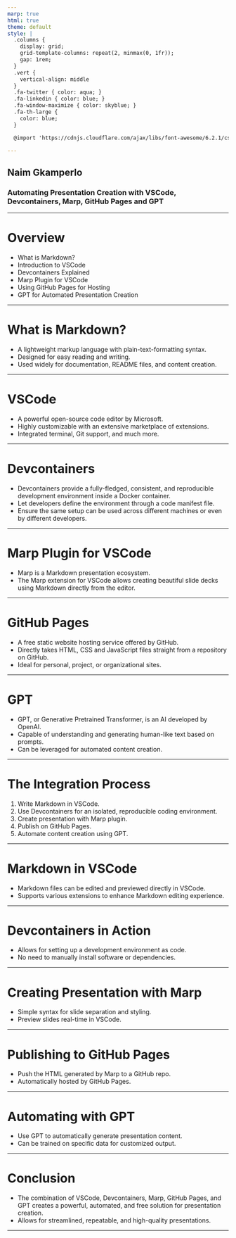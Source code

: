 ```yaml
---
marp: true
html: true
theme: default
style: |
  .columns {
    display: grid;
    grid-template-columns: repeat(2, minmax(0, 1fr));
    gap: 1rem;
  }
  .vert {
    vertical-align: middle
  }
  .fa-twitter { color: aqua; }
  .fa-linkedin { color: blue; }
  .fa-window-maximize { color: skyblue; }
  .fa-th-large {
    color: blue;
  }

  @import 'https://cdnjs.cloudflare.com/ajax/libs/font-awesome/6.2.1/css/all.min.css'

---
```


## Naim Gkamperlo
### Automating Presentation Creation with VSCode, Devcontainers, Marp, GitHub Pages and GPT

---
# Overview

- What is Markdown?
- Introduction to VSCode
- Devcontainers Explained
- Marp Plugin for VSCode
- Using GitHub Pages for Hosting
- GPT for Automated Presentation Creation

---
# What is Markdown?

- A lightweight markup language with plain-text-formatting syntax.
- Designed for easy reading and writing.
- Used widely for documentation, README files, and content creation.

---
# VSCode

- A powerful open-source code editor by Microsoft.
- Highly customizable with an extensive marketplace of extensions.
- Integrated terminal, Git support, and much more.

---
# Devcontainers

- Devcontainers provide a fully-fledged, consistent, and reproducible development environment inside a Docker container.
- Let developers define the environment through a code manifest file.
- Ensure the same setup can be used across different machines or even by different developers.

---
# Marp Plugin for VSCode

- Marp is a Markdown presentation ecosystem.
- The Marp extension for VSCode allows creating beautiful slide decks using Markdown directly from the editor.

---
# GitHub Pages

- A free static website hosting service offered by GitHub.
- Directly takes HTML, CSS and JavaScript files straight from a repository on GitHub.
- Ideal for personal, project, or organizational sites.

---
# GPT

- GPT, or Generative Pretrained Transformer, is an AI developed by OpenAI.
- Capable of understanding and generating human-like text based on prompts.
- Can be leveraged for automated content creation.

---
# The Integration Process

1. Write Markdown in VSCode.
2. Use Devcontainers for an isolated, reproducible coding environment.
3. Create presentation with Marp plugin.
4. Publish on GitHub Pages.
5. Automate content creation using GPT.

---
# Markdown in VSCode

- Markdown files can be edited and previewed directly in VSCode.
- Supports various extensions to enhance Markdown editing experience.
---
# Devcontainers in Action

- Allows for setting up a development environment as code.
- No need to manually install software or dependencies.

---
# Creating Presentation with Marp

- Simple syntax for slide separation and styling.
- Preview slides real-time in VSCode.

---
# Publishing to GitHub Pages

- Push the HTML generated by Marp to a GitHub repo.
- Automatically hosted by GitHub Pages.

---
# Automating with GPT

- Use GPT to automatically generate presentation content.
- Can be trained on specific data for customized output.

---
# Conclusion

- The combination of VSCode, Devcontainers, Marp, GitHub Pages, and GPT creates a powerful, automated, and free solution for presentation creation.
- Allows for streamlined, repeatable, and high-quality presentations.
---
